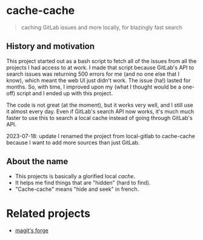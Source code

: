 # cache-cache

> caching GitLab issues and more locally, for blazingly fast search

## History and motivation

This project started out as a bash script to fetch all of the issues
from all the projects I had access to at work. I made that script
because GitLab's API to search issues was returning 500 errors for me
(and no one else that I know), which meant the web UI just didn't
work. The issue (ha!) lasted for months. So, with time, I improved
upon my (what I thought would be a one-off) script and I ended up with
this project.

The code is not great (at the moment), but it works very well, and I
still use it almost every day. Even if GitLab's search API now works,
it's much much faster to use this to search a local cache instead of
going through GitLab's API.

2023-07-18: update I renamed the project from local-gitlab to
cache-cache because I want to add more sources than just GitLab.

## About the name

- This projects is basically a glorified local *cache*.
- It helps me find things that are "hidden" (hard to find).
- "Cache-cache" means "hide and seek" in french.

# Related projects

- [magit's forge](https://github.com/magit/forge)
